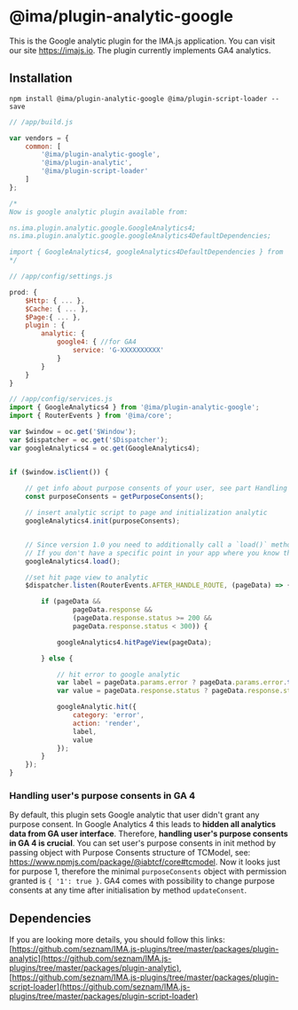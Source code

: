 # @ima/plugin-analytic-google

This is the Google analytic plugin for the IMA.js application. You can visit our site <https://imajs.io>.
The plugin currently implements GA4 analytics.

## Installation

```console
npm install @ima/plugin-analytic-google @ima/plugin-script-loader --save
```

```javascript
// /app/build.js

var vendors = {
	common: [
		'@ima/plugin-analytic-google',
		'@ima/plugin-analytic',
		'@ima/plugin-script-loader'
	]
};

/*
Now is google analytic plugin available from:

ns.ima.plugin.analytic.google.GoogleAnalytics4;
ns.ima.plugin.analytic.google.googleAnalytics4DefaultDependencies;

import { GoogleAnalytics4, googleAnalytics4DefaultDependencies } from '@ima/plugin-analytic-google';
*/
```

```javascript
// /app/config/settings.js

prod: {
	$Http: { ... },
	$Cache: { ... },
	$Page:{ ... },
	plugin : {
		analytic: {
            google4: { //for GA4
                service: 'G-XXXXXXXXXX'
            }
		}
	}
}
```

```javascript
// /app/config/services.js
import { GoogleAnalytics4 } from '@ima/plugin-analytic-google';
import { RouterEvents } from '@ima/core';

var $window = oc.get('$Window');
var $dispatcher = oc.get('$Dispatcher');
var googleAnalytics4 = oc.get(GoogleAnalytics4);


if ($window.isClient()) {
    
    // get info about purpose consents of your user, see part Handling user's purposeConsents
    const purposeConsents = getPurposeConsents();

	// insert analytic script to page and initialization analytic
	googleAnalytics4.init(purposeConsents);


    // Since version 1.0 you need to additionally call a `load()` method. The later you call this method the better.
    // If you don't have a specific point in your app where you know that the page has finished loading you can call the `load()` method immediatelly after `init()` method
    googleAnalytics4.load();

	//set hit page view to analytic
	$dispatcher.listen(RouterEvents.AFTER_HANDLE_ROUTE, (pageData) => {

		if (pageData &&
				pageData.response &&
				(pageData.response.status >= 200 &&
				pageData.response.status < 300)) {

            googleAnalytics4.hitPageView(pageData);

		} else {

			// hit error to google analytic
			var label = pageData.params.error ? pageData.params.error.toString() : undefined;
			var value = pageData.response.status ? pageData.response.status : undefined;

			googleAnalytic.hit({
				category: 'error',
				action: 'render',
				label,
				value
			});
		}
	});
}
```

### Handling user's purpose consents in GA 4
By default, this plugin sets Google analytic that user didn't grant any purpose consent.
In Google Analytics 4 this leads to **hidden all analytics data from GA user interface**. Therefore, **handling user's purpose consents in GA 4 is crucial**.
You can set user's purpose consents in init method by passing object with Purpose Consents structure of TCModel, see: https://www.npmjs.com/package/@iabtcf/core#tcmodel.
Now it looks just for purpose 1, therefore the minimal `purposeConsents` object with permission granted is `{ '1': true }`.
GA4 comes with possibility to change purpose consents at any time after initialisation by method `updateConsent`.

## Dependencies
If you are looking more details, you should
follow this links:
[https://github.com/seznam/IMA.js-plugins/tree/master/packages/plugin-analytic](https://github.com/seznam/IMA.js-plugins/tree/master/packages/plugin-analytic),
[https://github.com/seznam/IMA.js-plugins/tree/master/packages/plugin-script-loader](https://github.com/seznam/IMA.js-plugins/tree/master/packages/plugin-script-loader)
